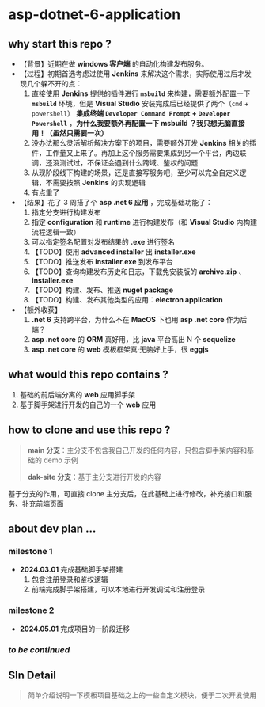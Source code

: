 # asp-dotnet-6-application

## why start this repo ?

- 【背景】近期在做 **windows 客户端** 的自动化构建发布服务。
- 【过程】初期首选考虑过使用 **Jenkins** 来解决这个需求，实际使用过后才发现几个躲不开的点：
  1. 直接使用 **Jenkins** 提供的插件进行 **`msbuild`** 来构建，需要额外配置一下 **`msbuild`** 环境，但是 **Visual Studio** 安装完成后已经提供了两个（`cmd` + `powershell`） **集成终端 `Developer Command Prompt` + `Developer Powershell`** ，**为什么我要额外再配置一下 msbuild ？我只想无脑直接用！（虽然只需要一次）**
  2. 没办法那么灵活解析解决方案下的项目，需要额外开发 **Jenkins** 相关的插件，工作量又上来了。再加上这个服务需要集成到另一个平台，两边联调，还没测试过，不保证会遇到什么跨域、鉴权的问题
  3. 从现阶段线下构建的场景，还是直接写服务吧，至少可以完全自定义逻辑，不需要按照 **Jenkins** 的实现逻辑
  4. 有点重了
- 【结果】花了 3 周搭了个 **asp .net 6 应用** ，完成基础功能了：
  1. 指定分支进行构建发布
  2. 指定 **configuration** 和 **runtime** 进行构建发布（和 **Visual Studio** 内构建流程逻辑一致）
  3. 可以指定签名配置对发布结果的 **.exe** 进行签名
  4. 【TODO】使用 **advanced installer** 出 **installer.exe**
  5. 【TODO】推送发布 **installer.exe** 到发布平台
  6. 【TODO】查询构建发布历史和日志，下载免安装版的 **archive.zip** 、 **installer.exe**
  7. 【TODO】构建、发布、推送 **nuget package**
  8. 【TODO】构建、发布其他类型的应用：**electron application**
- 【额外收获】
  1. **.net 6** 支持跨平台，为什么不在 **MacOS** 下也用 **asp .net core** 作为后端？
  2. **asp .net core** 的 **ORM** 真好用，比 **java** 平台高出 N 个 **sequelize**
  3. **asp .net core** 的 **web** 模板框架真·无脑好上手，很 **eggjs**

## what would this repo contains ?

1. 基础的前后端分离的 **web** 应用脚手架
2. 基于脚手架进行开发的自己的一个 **web** 应用

## how to clone and use this repo ?

> **main 分支**：主分支不包含我自己开发的任何内容，只包含脚手架内容和基础的 demo 示例
>
> **dak-site 分支**：基于主分支进行开发的内容

基于分支的作用，可直接 clone 主分支后，在此基础上进行修改，补充接口和服务、补充前端页面

## about dev plan ...

### milestone 1

- **2024.03.01** 完成基础脚手架搭建
  1. 包含注册登录和鉴权逻辑
  2. 前端完成脚手架搭建，可以本地进行开发调试和注册登录

### milestone 2

- **2024.05.01** 完成项目的一阶段迁移

### _to be continued_

## Sln Detail

> 简单介绍说明一下模板项目基础之上的一些自定义模块，便于二次开发使用
